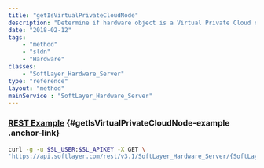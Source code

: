 ```yaml
---
title: "getIsVirtualPrivateCloudNode"
description: "Determine if hardware object is a Virtual Private Cloud node."
date: "2018-02-12"
tags:
    - "method"
    - "sldn"
    - "Hardware"
classes:
    - "SoftLayer_Hardware_Server"
type: "reference"
layout: "method"
mainService : "SoftLayer_Hardware_Server"
---
```


### [REST Example](#getIsVirtualPrivateCloudNode-example) <a href="/article/rest/"><i class="fas fa-question"></i></a> {#getIsVirtualPrivateCloudNode-example .anchor-link} 
```bash
curl -g -u $SL_USER:$SL_APIKEY -X GET \
'https://api.softlayer.com/rest/v3.1/SoftLayer_Hardware_Server/{SoftLayer_Hardware_ServerID}/getIsVirtualPrivateCloudNode'
```
